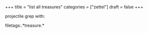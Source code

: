 +++
title = "list all treasures"
categories = ["zettel"]
draft = false
+++

projectile grep with:

filetags:.\*treasure.\*
